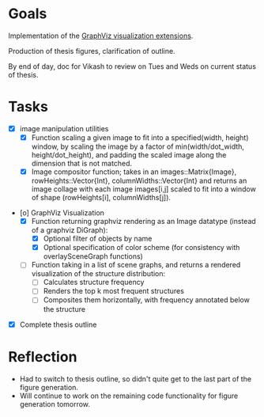 # Goals

Implementation of the [GraphViz visualization extensions](https://github.com/probcomp/GenSceneGraphs.jl/issues/266).

Production of thesis figures, clarification of outline.

By end of day, doc for Vikash to review on Tues and Weds on current status of
thesis.


# Tasks

* [X] image manipulation utilities
    * [X] Function scaling a given image to fit into a specified(width, height)
          window, by scaling the image by a factor of min(width/dot_width,
          height/dot_height), and padding the scaled image along the dimension
          that is not matched.
    * [X] Image compositor function; takes in an images::Matrix{Image},
          rowHeights::Vector{Int}, columnWidths::Vector{Int} and returns an
          image collage with each image images[i,j] scaled to fit into a window
          of shape (rowHeights[i], columnWidths[j]).
* [o] GraphViz Visualization
    * [X] Function returning graphviz rendering as an Image datatype (instead of a graphviz DiGraph):
        * [X] Optional filter of objects by name
        * [X] Optional specification of color scheme (for consistency with overlaySceneGraph functions)
    * [ ] Function taking in a list of scene graphs, and returns a rendered visualization of the structure distribution:
        * [ ] Calculates structure frequency
        * [ ] Renders the top k most frequent structures
        * [ ] Composites them horizontally, with frequency annotated below the structure

* [X] Complete thesis outline


# Reflection

* Had to switch to thesis outline, so didn't quite get to the last part of the
  figure generation.
* Will continue to work on the remaining code functionality for figure
  generation tomorrow.
